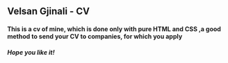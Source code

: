 ## Velsan Gjinali - CV

#### This is a cv of mine, which is done only with pure HTML and CSS ,a good method to send your CV to companies, for which you apply

##### Hope you like it! 
